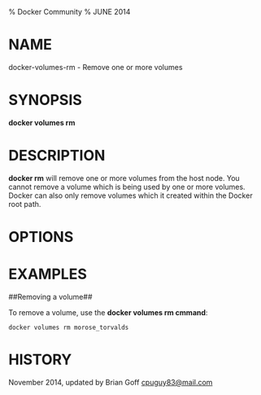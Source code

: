 
% Docker Community
% JUNE 2014
# NAME
docker-volumes-rm - Remove one or more volumes

# SYNOPSIS
**docker volumes rm**

# DESCRIPTION

**docker rm** will remove one or more volumes from the host node. You cannot
remove a volume which is being used by one or more volumes. Docker can also
only remove volumes which it created within the Docker root path.

# OPTIONS

# EXAMPLES

##Removing a volume##

To remove a volume, use the **docker volumes rm cmmand**:

    docker volumes rm morose_torvalds

# HISTORY
November 2014, updated by Brian Goff <cpuguy83@mail.com>
